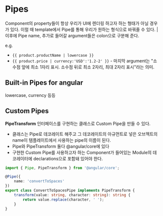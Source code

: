 # Pipes

Component의 property들이 항상 우리가 UI에 렌더링 하고자 하는 형태가 아닐 경우가 있다. 이럴 때 template에서 Pipe를 통해 우리가 원하는 형식으로 바꿔줄 수 있다. | 이후에 Pipe name, 추가로 들어갈 argument들은 colon으로 구분해 준다.

e.g.
- `{{ product.productName | lowercase }}`
- `{{ product.price | currency:'USD':'1.2-2' }}` - 마지막 argument는 "소수점 앞에 최소 1자리 표시. 소수점 뒤로 최소 2자리, 최대 2자리 표시"라는 의미.

## Built-in Pipes for angular

lowercase, currency 등등

## Custom Pipes

**PipeTransform** 인터페이스를 구현하는 클래스로 Custom Pipe을 만들 수 있다.

- 클래스는 Pipe로 데코레이트 해주고 그 데코레이트의 아규먼트로 넣은 오브젝트의 name이 템플레이트에서 사용하는 pipe의 이름이 된다.
- Pipe와 PipeTransform 둘다 @angular/core에 있다
- 구현한 Custom Pipe를 사용하고자 하는 Component가 들어있는 Module의 데코레이터에 declarations으로 포함돼 있어야 한다.

```typescript
import { Pipe, PipeTransform } from '@angular/core';

@Pipe({
    name: 'convertToSpaces'
})
export class ConvertToSpacesPipe implements PipeTransform {
    transform(value: string, character: string): string {
        return value.replace(character, ' ');
    }
}
```
